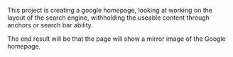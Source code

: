 This project is creating a google homepage, looking at working on the layout of the search engine, withholding the useable content through anchors or search bar ability.

The end result will be that the page will show a mirror image of the Google homepage.